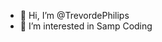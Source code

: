 - 👋 Hi, I’m @TrevordePhilips
- 👀 I’m interested in Samp Coding


<!---
TrevordePhilips/TrevordePhilips is a ✨ special ✨ repository because its `README.md` (this file) appears on your GitHub profile.
You can click the Preview link to take a look at your changes.
--->

